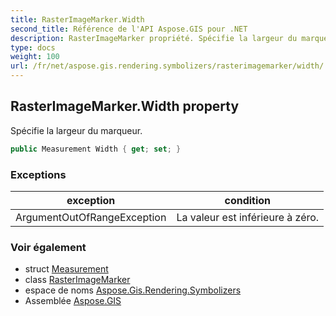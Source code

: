```yaml
---
title: RasterImageMarker.Width
second_title: Référence de l'API Aspose.GIS pour .NET
description: RasterImageMarker propriété. Spécifie la largeur du marqueur.
type: docs
weight: 100
url: /fr/net/aspose.gis.rendering.symbolizers/rasterimagemarker/width/
---
```

## RasterImageMarker.Width property

Spécifie la largeur du marqueur.

```csharp
public Measurement Width { get; set; }
```

### Exceptions

| exception | condition |
| --- | --- |
| ArgumentOutOfRangeException | La valeur est inférieure à zéro. |

### Voir également

* struct [Measurement](../../../aspose.gis.rendering/measurement/)
* class [RasterImageMarker](../)
* espace de noms [Aspose.Gis.Rendering.Symbolizers](../../rasterimagemarker/)
* Assemblée [Aspose.GIS](../../../)


